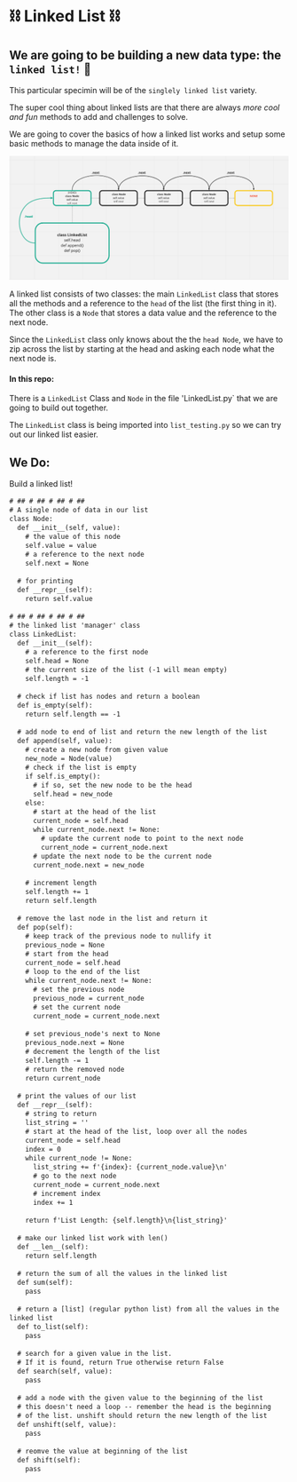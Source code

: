 # ⛓ Linked List ⛓

## We are going to be building a new data type: the `linked list!` 🎉

This particular specimin will be of the `singlely linked list` variety.

 The super cool thing about linked lists are that there are always *more cool and fun* methods to add and challenges to solve. 
 
 We are going to cover the basics of how a linked list works and setup some basic methods to manage the data inside of it.

![mr links](/linky-stinky.png)

A linked list consists of two classes: the main `LinkedList` class that stores all the methods and a reference to the `head` of the list (the first thing in it). The other class is a `Node` that stores a data value and the reference to the next node.

Since the `LinkedList` class only knows about the the `head Node`, we have to zip across the list by starting at the head and asking each node what the next node is.

#### In this repo:

There is a `LinkedList` Class and `Node` in the file 'LinkedList.py` that we are going to build out together.

The `LinkedList` class is being imported into `list_testing.py` so we can try out our linked list easier.

## We Do:

Build a linked list!

```python=
# ## # ## # ## # ## 
# A single node of data in our list
class Node:
  def __init__(self, value):
    # the value of this node
    self.value = value
    # a reference to the next node
    self.next = None
  
  # for printing
  def __repr__(self):
    return self.value

# ## # ## # ## # ## 
# the linked list 'manager' class
class LinkedList:
  def __init__(self):
    # a reference to the first node
    self.head = None
    # the current size of the list (-1 will mean empty)
    self.length = -1

  # check if list has nodes and return a boolean
  def is_empty(self):
    return self.length == -1

  # add node to end of list and return the new length of the list
  def append(self, value):
    # create a new node from given value 
    new_node = Node(value)
    # check if the list is empty
    if self.is_empty():
      # if so, set the new node to be the head 
      self.head = new_node
    else:
      # start at the head of the list
      current_node = self.head
      while current_node.next != None:
        # update the current node to point to the next node
        current_node = current_node.next
      # update the next node to be the current node
      current_node.next = new_node
    
    # increment length
    self.length += 1
    return self.length
  
  # remove the last node in the list and return it
  def pop(self):
    # keep track of the previous node to nullify it
    previous_node = None
    # start from the head
    current_node = self.head
    # loop to the end of the list
    while current_node.next != None:
      # set the previous node
      previous_node = current_node
      # set the current node
      current_node = current_node.next
    
    # set previous_node's next to None
    previous_node.next = None
    # decrement the length of the list
    self.length -= 1
    # return the removed node
    return current_node

  # print the values of our list
  def __repr__(self):
    # string to return
    list_string = ''
    # start at the head of the list, loop over all the nodes
    current_node = self.head
    index = 0
    while current_node != None:
      list_string += f'{index}: {current_node.value}\n'
      # go to the next node
      current_node = current_node.next
      # increment index
      index += 1 
  
    return f'List Length: {self.length}\n{list_string}'

  # make our linked list work with len()
  def __len__(self):
    return self.length

  # return the sum of all the values in the linked list
  def sum(self):
    pass

  # return a [list] (regular python list) from all the values in the linked list
  def to_list(self):
    pass

  # search for a given value in the list. 
  # If it is found, return True otherwise return False
  def search(self, value):
    pass
  
  # add a node with the given value to the beginning of the list
  # this doesn't need a loop -- remember the head is the beginning 
  # of the list. unshift should return the new length of the list
  def unshift(self, value):
    pass

  # reomve the value at beginning of the list
  def shift(self):
    pass
```